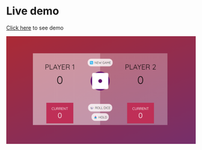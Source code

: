 # Live demo
[Click here](https://hosseinmpcode.github.io/Pig-Game/) to see demo

![Pig game](images/Screenshot%20(86).png)